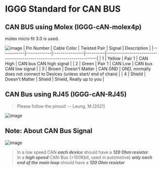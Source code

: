 # IGGG Standard for CAN BUS

## CAN BUS using Molex (IGGG-cAN-molex4p)
molex micro fit 3.0 is used.

![image](https://user-images.githubusercontent.com/45313904/114553290-11a63780-9c98-11eb-8e19-0a1c612a5f47.png)
| Pin Number | Cable Color | Twisted Pair   | Signal   | Description                                                             |
|------------|-------------|----------------|----------|-------------------------------------------------------------------------|
| 1          | Yellow      | Pair 1         | CAN High | CAN bus CAN high signal                                                 |
| 2          | Green       | Pair 1         | CAN Low  | CAN bus CAN low signal                                                  |
| 3          | Brown       | Doesn't Matter | CAN GND  | GND, normally does not connect to Devices  (unless start/ end of chain) |
| 4          | Shield      | Doesn't Matter | Shield   | Shield, Really up to you                                                |
## CAN Bus using RJ45 (IGGG-cAN-RJ45)
> Please follow the pinout! -- Leung, M.(2021)  


![image](https://user-images.githubusercontent.com/45313904/114553589-60ec6800-9c98-11eb-8ad2-a7183560f8a5.png)

## Note: About CAN Bus Signal
![image](https://user-images.githubusercontent.com/45313904/117434119-da593c80-af5e-11eb-868e-ab50f1c3080a.png)
> In a low speed CAN ***each device*** should have a ***120 Ohm resistor***.    
> In a ***high speed*** CAN-Bus (>100Kbit, used in automotive) ***only each end of the main loop*** should have a ***120 Ohm resistor***
